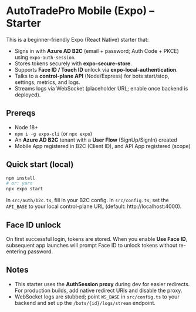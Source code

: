 # AutoTradePro Mobile (Expo) – Starter

This is a beginner-friendly Expo (React Native) starter that:
- Signs in with **Azure AD B2C** (email + password; Auth Code + PKCE) using `expo-auth-session`.
- Stores tokens securely with **expo-secure-store**.
- Supports **Face ID / Touch ID** unlock via **expo-local-authentication**.
- Talks to a **control-plane API** (Node/Express) for bots start/stop, settings, metrics, and logs.
- Streams logs via WebSocket (placeholder URL; enable once backend is deployed).

## Prereqs
- Node 18+
- `npm i -g expo-cli` (or `npx expo`)
- An **Azure AD B2C** tenant with a **User Flow** (SignUp/SignIn) created
- Mobile App registered in B2C (Client ID), and API App registered (scope)

## Quick start (local)
```bash
npm install
# or: yarn
npx expo start
```

In `src/auth/b2c.ts`, fill in your B2C config.
In `src/config.ts`, set the `API_BASE` to your local control-plane URL (default: http://localhost:4000).

## Face ID unlock
On first successful login, tokens are stored. When you enable **Use Face ID**, subsequent app launches will prompt Face ID to unlock tokens without re-entering password.

## Notes
- This starter uses the **AuthSession proxy** during dev for easier redirects. For production builds, add native redirect URIs and disable the proxy.
- WebSocket logs are stubbed; point `WS_BASE` in `src/config.ts` to your backend and set up the `/bots/{id}/logs/stream` endpoint.
